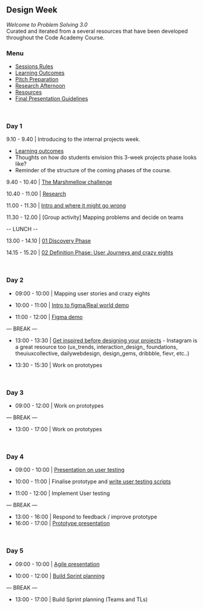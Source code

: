  ## Design Week
_Welcome to Problem Solving 3.0_ <br>
Curated and iterated from a several resources that have been developed throughout the Code Academy Course.  

### Menu
* [Sessions Rules](https://gist.github.com/mghada/b8e757c05c8e5a84211325c0ba8638f6)
* [Learning Outcomes](https://gist.github.com/mghada/85e85f88918bfb7721bd45f8e1ab410f)
* [Pitch Preparation](https://github.com/foundersandcoders/master-reference/blob/master/coursebook/weeks-10-12/design-sprint/preparation.md)
* [Research Afternoon](https://github.com/foundersandcoders/master-reference/blob/master/coursebook/weeks-10-12/design-sprint/research-afternoon.md)
* [Resources](https://gist.github.com/mghada/b8e757c05c8e5a84211325c0ba8638f6)
* [Final Presentation Guidelines](https://hackmd.io/@AcxjON-bSKmJNL0co_XhIw/r1-eiENBX?type=view)

<br>

### Day 1

9.10 - 9.40  |  Introducing to the internal projects week. <br>
*  [Learning outcomes](https://gist.github.com/mghada/85e85f88918bfb7721bd45f8e1ab410f)
*  Thoughts on how do students envision this 3-week projects phase looks like? 
*  Reminder of the structure of the coming phases of the course. 

9.40 - 10.40  |  [The Marshmellow challenge](https://gist.github.com/mghada/7de804707526c6999e257d36cf2558e9)

10.40 - 11.00 | [Research](https://gist.github.com/mghada/f12d3fe901bb95b5d344212c59f27547)


11.00 - 11.30 | [Intro and where it might go wrong](https://docs.google.com/presentation/d/1kVEag_gkfIQAspUylD8qJZ4RSmzbFLoM6YIXAxkYHnw/edit#slide=id.p3)

11.30 - 12.00 | [Group activity] 
Mapping problems and decide on teams  

-- LUNCH --

13.00 - 14.10 | [01 Discovery Phase](https://docs.google.com/presentation/d/1jQsfbdJy7ANujloXb5s6-9OnPrMcVRSy7OlhdA1Ov-g/edit#slide=id.g33e8093d24_0_13)

14.15 - 15.20 | [02 Definition Phase: User Journeys and crazy eights](https://docs.google.com/presentation/d/1gDgZv8Nz8vOCAM2scyqhVXIQZUEbFiccE-QqE1-9HK0/edit?usp=sharing)

<br>

### Day 2
- 09:00 - 10:00 | Mapping user stories and crazy eights 
  
- 10:00 - 11:00 | [Intro to figma/Real world demo](https://github.com/jema28/design-week-k2/blob/master/real-world-demo.md)
- 11:00 - 12:00 | [Figma demo](https://www.figma.com/file/wiaXO6wWjwv4y6y3ygNCZA/Figma-Demo-v3.0?node-id=126%3A1395)

— BREAK —

- 13:00 - 13:30 | [Get inspired before designing your projects](./pdf-resources/design-resources.pdf) - Instagram is a great resource too (ux_trends, interaction_design_ foundations, theuiuxcollective, dailywebdesign, design_gems, dribbble, fievr, etc..)

- 13:30 - 15:30 | Work on prototypes

<br>

### Day 3
- 09:00 - 12:00 | Work on prototypes

— BREAK —

- 13:00 - 17:00 | Work on prototypes

<br>

### Day 4
- 09:00 - 10:00 | [Presentation on user testing](./pdf-resources/user-testing.pdf)
  
  
- 10:00 - 11:00 | Finalise prototype and [write user testing scripts](https://github.com/foundersandcoders/master-reference/blob/master/coursebook/weeks-10-12/user-testing.md#3-test-day-pre-test)

- 11:00 - 12:00 | Implement User testing

— BREAK —

- 13:00 - 16:00 | Respond to feedback / improve prototype
- 16:00 - 17:00 | [Prototype presentation](https://github.com/foundersandcoders/master-reference/blob/master/coursebook/weeks-10-12/design-sprint/preparation.md) 

<br>

### Day 5
- 09:00 - 10:00 | [Agile presentation](https://docs.google.com/presentation/d/1W0X8XRzGQQgGhiUb5uR7Kl0yDux-5Qs5rwc32r6oHzY/edit?usp=sharing)
  
- 10:00 - 12:00 | [Build Sprint planning](https://www.notion.so/Sprint-planning-Gitflow-0335e9a797e24a75af265166c402d9b6)

— BREAK —

- 13:00 - 17:00 | Build Sprint planning (Teams and TLs)



